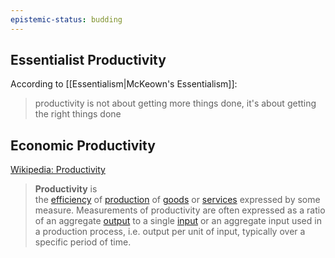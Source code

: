```yaml
---
epistemic-status: budding
---
```


## Essentialist Productivity

According to [[Essentialism|McKeown's Essentialism]]:

> productivity is not about getting more things done, it's about getting the right things done

## Economic Productivity

[Wikipedia: Productivity](https://en.wikipedia.org/wiki/Productivity)

> **Productivity** is the [efficiency](https://en.wikipedia.org/wiki/Efficiency "Efficiency") of [production](https://en.wikipedia.org/wiki/Production_(economics) "Production (economics)") of [goods](https://en.wikipedia.org/wiki/Goods "Goods") or [services](https://en.wikipedia.org/wiki/Service_(economics) "Service (economics)") expressed by some measure. Measurements of productivity are often expressed as a ratio of an aggregate [output](https://en.wikipedia.org/wiki/Output_(economics) "Output (economics)") to a single [input](https://en.wikipedia.org/wiki/Input_(economic) "Input (economic)") or an aggregate input used in a production process, i.e. output per unit of input, typically over a specific period of time.